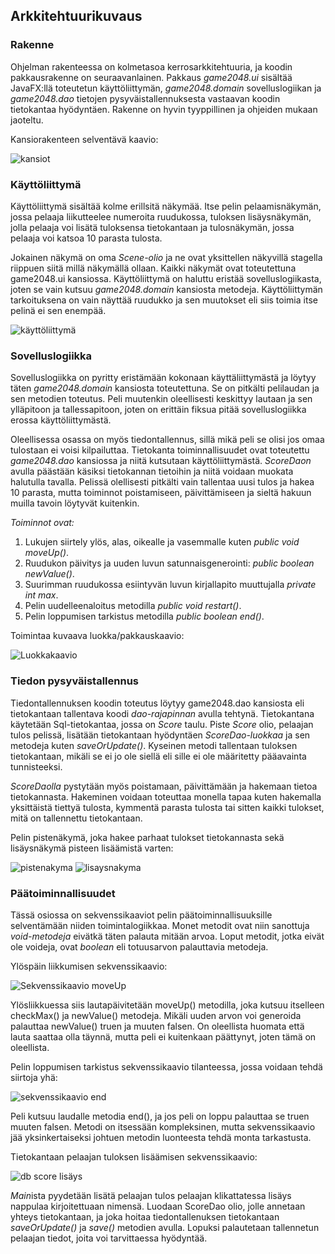 ## Arkkitehtuurikuvaus

### Rakenne

Ohjelman rakenteessa on kolmetasoa kerrosarkkitehtuuria, ja koodin pakkausrakenne on seuraavanlainen. Pakkaus *game2048.ui* sisältää JavaFX:llä toteutetun käyttöliittymän, *game2048.domain* sovelluslogiikan ja *game2048.dao* tietojen pysyväistallennuksesta vastaavan koodin tietokantaa hyödyntäen. Rakenne on hyvin tyyppillinen ja ohjeiden mukaan jaoteltu.

Kansiorakenteen selventävä kaavio:

![kansiot](https://github.com/JukkaRautaoja/otm-harjoitustyo/blob/master/dokumentointi/kaaviot/kansiokaavio.png)

### Käyttöliittymä

Käyttöliittymä sisältää kolme erillsitä näkymää. Itse pelin pelaamisnäkymän, jossa pelaaja liikutteelee numeroita ruudukossa, tuloksen lisäysnäkymän, jolla pelaaja voi lisätä tuloksensa tietokantaan ja tulosnäkymän, jossa pelaaja voi katsoa 10 parasta tulosta. 

Jokainen näkymä on oma *Scene-olio* ja ne ovat yksittellen näkyvillä stagella riippuen siitä millä näkymällä ollaan. Kaikki näkymät ovat toteutettuna game2048.ui kansiossa. Käyttöliittymä on haluttu eristää sovelluslogiikasta, joten se vain kutsuu *game2048.domain* kansiosta metodeja. Käyttöliittymän tarkoituksena on vain näyttää ruudukko ja sen muutokset eli siis toimia itse pelinä ei sen enempää.

![käyttöliittymä](https://github.com/JukkaRautaoja/otm-harjoitustyo/blob/master/dokumentointi/kaaviot/pelinakyma.png)

### Sovelluslogiikka

Sovelluslogiikka on pyritty eristämään kokonaan käyttäliittymästä ja löytyy täten *game2048.domain* kansiosta toteutettuna. Se on pitkälti pelilaudan ja sen metodien toteutus. Peli muutenkin oleellisesti keskittyy lautaan ja sen ylläpitoon ja tallessapitoon, joten on erittäin fiksua pitää sovelluslogiikka erossa käyttöliittymästä. 

Oleellisessa osassa on myös tiedontallennus, sillä mikä peli se olisi jos omaa tulostaan ei voisi kilpailuttaa. Tietokanta toiminnallisuudet ovat toteutettu *game2048.dao* kansiossa ja niitä kutsutaan käyttöliittymästä. *ScoreDaon* avulla päästään käsiksi tietokannan tietoihin ja niitä voidaan muokata halutulla tavalla. Pelissä olellisesti pitkälti vain tallentaa uusi tulos ja hakea 10 parasta, mutta toiminnot poistamiseen, päivittämiseen ja sieltä hakuun muilla tavoin löytyvät kuitenkin.

*Toiminnot ovat:*
1. Lukujen siirtely ylös, alas, oikealle ja vasemmalle kuten *public void moveUp()*.
2. Ruudukon päivitys ja uuden luvun satunnaisgenerointi: *public boolean newValue()*.
3. Suurimman ruudukossa esiintyvän luvun kirjallapito muuttujalla *private int max*.
4. Pelin uudelleenaloitus metodilla *public void restart()*.
5. Pelin loppumisen tarkistus metodilla *public boolean end()*.
  
Toimintaa kuvaava luokka/pakkauskaavio:

![Luokkakaavio](https://github.com/JukkaRautaoja/otm-harjoitustyo/blob/master/dokumentointi/kaaviot/otmpakkauskaavio.jpg)

### Tiedon pysyväistallennus

Tiedontallennuksen koodin toteutus löytyy game2048.dao kansiosta eli tietokantaan tallentava koodi *dao-rajapinnan* avulla tehtynä. Tietokantana käytetään Sql-tietokantaa, jossa on *Score* taulu. Piste *Score* olio, pelaajan tulos pelissä, lisätään tietokantaan hyödyntäen *ScoreDao-luokkaa* ja sen metodeja kuten *saveOrUpdate()*. Kyseinen metodi tallentaan tuloksen tietokantaan, mikäli se ei jo ole siellä eli sille ei ole määritetty pääavainta tunnisteeksi. 

*ScoreDaolla* pystytään myös poistamaan, päivittämään ja hakemaan tietoa tietokannasta. Hakeminen voidaan toteuttaa monella tapaa kuten hakemalla yksittäistä tiettyä tulosta, kymmentä parasta tulosta tai sitten kaikki tulokset, mitä on tallennettu tietokantaan. 

Pelin pistenäkymä, joka hakee parhaat tulokset tietokannasta sekä lisäysnäkymä pisteen lisäämistä varten:

![pistenakyma](https://github.com/JukkaRautaoja/otm-harjoitustyo/blob/master/dokumentointi/kaaviot/paivitettyScoreNakyma.png)
![lisaysnakyma](https://github.com/JukkaRautaoja/otm-harjoitustyo/blob/master/dokumentointi/kaaviot/lisaysnakyma.png)

### Päätoiminnallisuudet

Tässä osiossa on sekvenssikaaviot pelin päätoiminnallisuuksille selventämään niiden toimintalogiikkaa. Monet metodit ovat niin sanottuja *void-metodeja* eivätkä täten palauta mitään arvoa. Loput metodit, jotka eivät ole voideja, ovat *boolean* eli totuusarvon palauttavia metodeja. 

Ylöspäin liikkumisen sekvenssikaavio:

![Sekvenssikaavio moveUp](https://github.com/JukkaRautaoja/otm-harjoitustyo/blob/master/dokumentointi/kaaviot/moveupsek.png)

Ylösliikkuessa siis lautapäivitetään moveUp() metodilla, joka kutsuu itselleen checkMax() ja newValue() metodeja. Mikäli uuden arvon voi generoida palauttaa newValue() truen ja muuten falsen. On oleellista huomata että lauta saattaa olla täynnä, mutta peli ei kuitenkaan päättynyt, joten tämä on oleellista.

Pelin loppumisen tarkistus sekvenssikaavio tilanteessa, jossa voidaan tehdä siirtoja yhä:

![sekvenssikaavio end](https://github.com/JukkaRautaoja/otm-harjoitustyo/blob/master/dokumentointi/kaaviot/endgamesek.png)

Peli kutsuu laudalle metodia end(), ja jos peli on loppu palauttaa se truen muuten falsen. Metodi on itsessään kompleksinen, mutta sekvenssikaavio jää yksinkertaiseksi johtuen metodin luonteesta tehdä monta tarkastusta.

Tietokantaan pelaajan tuloksen lisäämisen sekvenssikaavio:

![db score lisäys](https://github.com/JukkaRautaoja/otm-harjoitustyo/blob/master/dokumentointi/kaaviot/addtodbsek.png)

*Main*ista pyydetään lisätä pelaajan tulos pelaajan klikattatessa lisäys nappulaa kirjoitettuaan nimensä. Luodaan ScoreDao olio, jolle annetaan yhteys tietokantaan, ja joka hoitaa tiedontallenuksen tietokantaan *saveOrUpdate()* ja *save()* metodien avulla. Lopuksi palautetaan tallennetun pelaajan tiedot, joita voi tarvittaessa hyödyntää. 

